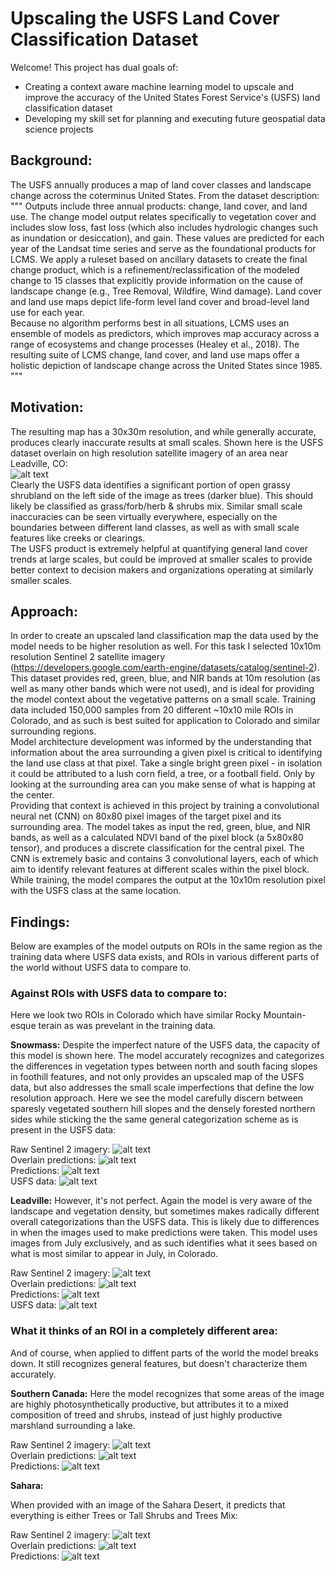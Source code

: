 # **Upscaling the USFS Land Cover Classification Dataset**
Welcome! This project has dual goals of:
- Creating a context aware machine learning model to upscale and improve the accuracy of the United States Forest Service's (USFS) land classification dataset
- Developing my skill set for planning and executing future geospatial data science projects

## **Background:**
The USFS annually produces a map of land cover classes and landscape change across the coterminus United States. From the dataset description:
"""
Outputs include three annual products: change, land cover, and land use. The change model output relates specifically to vegetation cover and includes slow loss, fast loss (which also includes hydrologic changes such as inundation or desiccation), and gain. These values are predicted for each year of the Landsat time series and serve as the foundational products for LCMS. We apply a ruleset based on ancillary datasets to create the final change product, which is a refinement/reclassification of the modeled change to 15 classes that explicitly provide information on the cause of landscape change (e.g., Tree Removal, Wildfire, Wind damage). Land cover and land use maps depict life-form level land cover and broad-level land use for each year.
<br>
Because no algorithm performs best in all situations, LCMS uses an ensemble of models as predictors, which improves map accuracy across a range of ecosystems and change processes (Healey et al., 2018). The resulting suite of LCMS change, land cover, and land use maps offer a holistic depiction of landscape change across the United States since 1985.
"""

## **Motivation:**
The resulting map has a 30x30m resolution, and while generally accurate, produces clearly inaccurate results at small scales. Shown here is the USFS dataset overlain on high resolution satellite imagery of an area near Leadville, CO:
<br>
![alt text](/figs/tree_misidentifications.png)
<br>
Clearly the USFS data identifies a significant portion of open grassy shrubland on the left side of the image as trees (darker blue). This should likely be classified as grass/forb/herb & shrubs mix. Similar small scale inaccuracies can be seen virtually everywhere, especially on the boundaries between different land classes, as well as with small scale features like creeks or clearings.
<br>
The USFS product is extremely helpful at quantifying general land cover trends at large scales, but could be improved at smaller scales to provide better context to decision makers and organizations operating at similarly smaller scales.

## **Approach:**
In order to create an upscaled land classification map the data used by the model needs to be higher resolution as well. For this task I selected 10x10m resolution Sentinel 2 satellite imagery (https://developers.google.com/earth-engine/datasets/catalog/sentinel-2).
This dataset provides red, green, blue, and NIR bands at 10m resolution (as well as many other bands which were not used), and is ideal for providing the model context about the vegetative patterns on a small scale.
Training data included 150,000 samples from 20 different ~10x10 mile ROIs in Colorado, and as such is best suited for application to Colorado and similar surrounding regions.
<br>
Model architecture development was informed by the understanding that information about the area surrounding a given pixel is critical to identifying the land use class at that pixel. 
Take a single bright green pixel - in isolation it could be attributed to a lush corn field, a tree, or a football field. Only by looking at the surrounding area can you make sense of what is happing at the center.
<br>
Providing that context is achieved in this project by training a convolutional neural net (CNN) on 80x80 pixel images of the target pixel and its surrounding area. 
The model takes as input the red, green, blue, and NIR bands, as well as a calculated NDVI band of the pixel block (a 5x80x80 tensor), and produces a discrete classification for the central pixel. 
The CNN is extremely basic and contains 3 convolutional layers, each of which aim to identify relevant features at different scales within the pixel block.
While training, the model compares the output at the 10x10m resolution pixel with the USFS class at the same location.

## **Findings:**
Below are examples of the model outputs on ROIs in the same region as the training data where USFS data exists, and ROIs in various different parts of the world without USFS data to compare to.

### **Against ROIs with USFS data to compare to:**
Here we look two ROIs in Colorado which have similar Rocky Mountain-esque terain as was prevelant in the training data.

**Snowmass:**
Despite the imperfect nature of the USFS data, the capacity of this model is shown here. The model accurately recognizes and categorizes the differences in vegetation types between north and south facing slopes in foothill features, and not only provides an upscaled map of the USFS data, but also addresses the small scale imperfections that define the low resolution approach. Here we see the model carefully discern between sparesly vegetated southern hill slopes and the densely forested northern sides while sticking the the same general categorization scheme as is present in the USFS data:

Raw Sentinel 2 imagery:
![alt text](/figs/snow_s2.png)
<br>
Overlain predictions:
![alt text](/figs/snow_5050.png)
<br>
Predictions:
![alt text](/figs/snow_preds.png)
<br>
USFS data:
![alt text](/figs/snow_usfs.png)

**Leadville:**
However, it's not perfect. Again the model is very aware of the landscape and vegetation density, but sometimes makes radically different overall categorizations than the USFS data. This is likely due to differences in when the images used to make predictions were taken. This model uses images from July exclusively, and as such identifies what it sees based on what is most similar to appear in July, in Colorado.

Raw Sentinel 2 imagery:
![alt text](/figs/idaho_s2.png)
<br>
Overlain predictions:
![alt text](/figs/idaho_5050.png)
<br>
Predictions:
![alt text](/figs/idaho_preds.png)
<br>
USFS data:
![alt text](/figs/idaho_usfs.png)

### **What it thinks of an ROI in a completely different area:**
And of course, when applied to diffent parts of the world the model breaks down. It still recognizes general features, but doesn't characterize them accurately.

**Southern Canada:**
Here the model recognizes that some areas of the image are highly photosynthetically productive, but attributes it to a mixed composition of treed and shrubs, instead of just highly productive marshland surrounding a lake.

Raw Sentinel 2 imagery:
![alt text](/figs/canada_s2.png)
<br>
Overlain predictions:
![alt text](/figs/canada_5050.png)
<br>
Predictions:
![alt text](/figs/canada_preds.png)
<br>

**Sahara:**

When provided with an image of the Sahara Desert, it predicts that everything is either Trees or Tall Shrubs and Trees Mix:

Raw Sentinel 2 imagery:
![alt text](/figs/sahara_s2.png)
<br>
Overlain predictions:
![alt text](/figs/sahara_5050.png)
<br>
Predictions:
![alt text](/figs/sahara_preds.png)
<br>